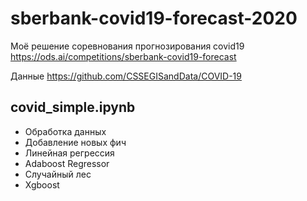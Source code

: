 # sberbank-covid19-forecast-2020
Моё решение соревнования прогнозирования covid19 https://ods.ai/competitions/sberbank-covid19-forecast

Данные https://github.com/CSSEGISandData/COVID-19
## covid_simple.ipynb
- Обработка данных
- Добавление новых фич
- Линейная регрессия
- Adaboost Regressor
- Случайный лес
- Xgboost
